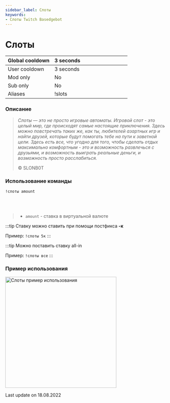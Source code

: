 ```yaml
---
sidebar_label: Слоты
keywords:
- Слоты Twitch Basedgebot
---
```


# Слоты

| Global cooldown | 3 seconds⠀⠀⠀⠀⠀⠀⠀⠀⠀⠀⠀⠀ |
|:----------------|:----------------------|
| User cooldown   | 3 seconds             |
| Mod only        | No                    |
| Sub only        | No                    |
| Aliases         | !slots                |

### Описание

> *<quote>Слоты — это не просто игровые автоматы. Игровой слот - это целый мир, где происходят самые настоящие приключения. Здесь можно повстречать таких же, как ты, любителей азартных игр и найти друзей, которые будут помогать тебе на пути к заветной цели. Здесь есть все, что угодно для того, чтобы сделать отдых максимально комфортным - это и возможность развлечься с друзьями, и возможность выиграть реальные деньги, и возможность просто расслабиться.</quote>*
>
> © SLONB0T

### Использование команды

<code>!слоты amount</code>

<br/>
<br/>

>- <code>amount</code> - ставка в виртуальной валюте

:::tip
Ставку можно ставить при помощи постфикса <b>-к</b>

Пример: <code>!слоты 5к</code>
:::

:::tip
Можно поставить ставку all-in

Пример: <code>!слоты все</code>
:::

### Пример использования

<img src="https://media1.giphy.com/media/Q7Tb1SFzpCL5QGPYMJ/giphy.gif?cid=790b7611b4c08e08a12ceabcb061120dabc6133cab517433&rid=giphy.gif&ct=g" alt="Слоты пример использования" width="350"/>

<p class="update">Last update on 18.08.2022</p>